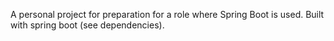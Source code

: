 A personal project for preparation for a role where Spring Boot is used.
Built with spring boot (see dependencies).
